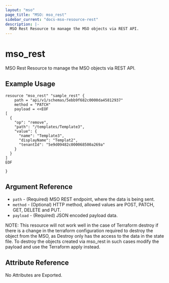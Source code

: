 ```yaml
---
layout: "mso"
page_title: "MSO: mso_rest"
sidebar_current: "docs-mso-resource-rest"
description: |-
  MSO Rest Resource to manage the MSO objects via REST API.
---
```


# mso_rest #

MSO Rest Resource to manage the MSO objects via REST API.

## Example Usage ##

```hcl
resource "mso_rest" "sample_rest" {
    path = "api/v1/schemas/5ebb9f682c0000da45812937"
    method = "PATCH"
    payload = <<EOF
[
  {
    "op": "remove",
    "path": "/templates/Template3",
    "value": {
      "name": "Template3",
      "displayName": "Templat2",
      "tenantId": "5e9d09482c000068500a269a"
    }
  }
]
EOF
  
}
```

## Argument Reference ##

* `path` - (Required) MSO REST endpoint, where the data is being sent.
* `method` - (Optional) HTTP method, allowed values are POST, PATCH, GET, DELETE and PUT.
* `payload` - (Required) JSON encoded payload data.

NOTE: This resource will not work well in the case of Terraform destroy if there is a change in the terraform configuration required to destroy the object from the MSO, as Destroy only has the access to the data in the state file. To destroy the objects created via mso_rest in such cases modify the payload and use the Terraform apply instead.

## Attribute Reference ##

No Attributes are Exported.
